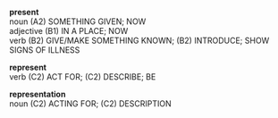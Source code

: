 **present**  
noun (A2) SOMETHING GIVEN; NOW  
adjective (B1) IN A PLACE; NOW  
verb (B2) GIVE/MAKE SOMETHING KNOWN; (B2) INTRODUCE; SHOW SIGNS OF ILLNESS  

**represent**  
verb (C2) ACT FOR; (C2) DESCRIBE; BE  

**representation**  
noun (C2) ACTING FOR; (C2) DESCRIPTION  
